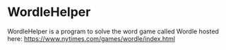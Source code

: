 # WordleHelper

WordleHelper is a program to solve the word game called Wordle hosted here: https://www.nytimes.com/games/wordle/index.html
